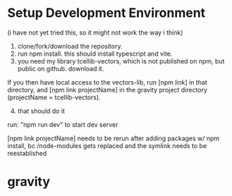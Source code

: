 # Setup Development Environment
(i have not yet tried this, so it might not work the way i think)
1. clone/fork/download the repository.
2. run npm install.
    this should install typescript and vite.
3. you need my library tcellib-vectors, which is not published on npm, but public on github. download it.

If you then have local access to the vectors-lib, run [npm link] in that directory, and [npm link projectName] in the gravity project directory (projectName = tcellib-vectors).

4. that should do it

run: "npm run dev" to start dev server

[npm link projectName] needs to be rerun after adding packages w/ npm install, bc /node-modules gets replaced and the symlink needs to be reestablished


# gravity

